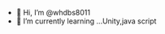 - 👋 Hi, I’m @whdbs8011
- 🌱 I’m currently learning ...Unity,java script

<!---
whdbs8011/whdbs8011 is a ✨ special ✨ repository because its `README.md` (this file) appears on your GitHub profile.
You can click the Preview link to take a look at your changes.
--->
